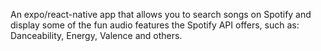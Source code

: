 An  expo/react-native app that allows you to search songs on Spotify and display some of the fun audio features the Spotify API offers, such as: Danceability, Energy, Valence and others.
